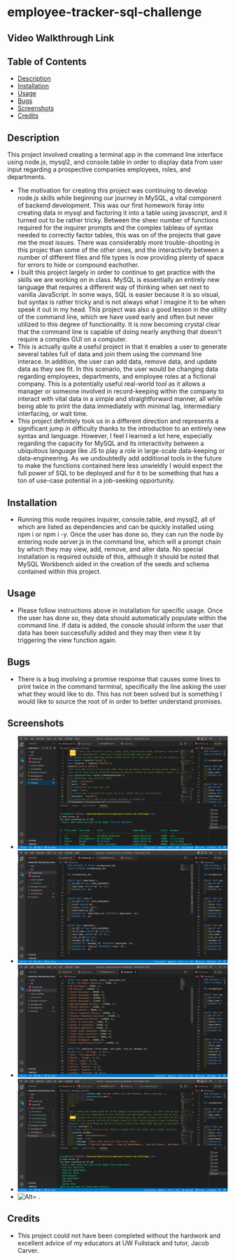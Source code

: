 # employee-tracker-sql-challenge

## Video Walkthrough Link

## Table of Contents

- [Description](#description)
- [Installation](#installation)
- [Usage](#Usage)
- [Bugs](#Bugs)
- [Screenshots](#screenshots)
- [Credits](#credits)

## Description

This project involved creating a terminal app in the command line interface using node.js, mysql2, and console.table in order to display data from user input regarding a prospective companies employees, roles, and departments.

- The motivation for creating this project was continuing to develop node.js skills while beginning our journey in MySQL, a vital component of backend development. This was our first homework foray into creating data in mysql and factoring it into a table using javascript, and it turned out to be rather tricky. Between the sheer number of functions required for the inquirer prompts and the complex tableau of syntax needed to correctly factor tables, this was on of the projects that gave me the most issues. There was considerably more trouble-shooting in this projec than some of the other ones, and the interactivity between a number of different files and file types is now providing plenty of space for errors to hide or compound eachother.
- I built this project largely in order to continue to get practice with the skills we are working on in class. MySQL is essentially an entirely new language that requires a different way of thinking when set next to vanilla JavaScript. In some ways, SQL is easier because it is so visual, but syntax is rather tricky and is not always what I imagine it to be when speak it out in my head. This project was also a good lesson in the utility of the command line, which we have used early and often but never utilized to this degree of functionality. It is now becoming crystal clear that the command line is capable of doing nearly anything that doesn't require a complex GUI on a computer.
- This is actually quite a useful project in that it enables a user to generate several tables full of data and join them using the command line interace. In addition, the user can add data, remove data, and update data as they see fit. In this scenario, the user would be changing data regarding employees, departments, and employee roles at a fictional company. This is a potentially useful real-world tool as it allows a manager or someone involved in record-keeping within the company to interact with vital data in a simple and straightforward manner, all while being able to print the data immediately with minimal lag, intermediary interfacing, or wait time.
- This project definitely took us in a different direction and represents a significant jump in difficulty thanks to the introduction to an entirely new syntax and language. However, I feel I learned a lot here, especially regarding the capacity for MySQL and its interactivity between a ubiquitous language like JS to play a role in large-scale data-keeping or data-engineering. As we undoubtedly add additional tools in the future to make the functions contained here less unwieldly I would expect the full power of SQL to be deployed and for it to be something that has a ton of use-case potential in a job-seeking opportunity.

## Installation

- Running this node requires inquirer, console.table, and mysql2, all of which are listed as dependencies and can be quickly installed using npm i or npm i -y. Once the user has done so, they can run the node by entering node server.js in the command line, which will a prompt chain by which they may view, add, remove, and alter data. No special installation is required outside of this, although it should be noted that MySQL Workbench aided in the creation of the seeds and schema contained within this project.

## Usage

- Please follow instructions above in installation for specific usage. Once the user has done so, they data should automatically populate within the command line. If data is added, the console should inform the user that data has been successfully added and they may then view it by triggering the view function again.

## Bugs

- There is a bug involving a promise response that causes some lines to print twice in the command terminal, specifically the line asking the user what they would like to do. This has not been solved but is something I would like to source the root of in order to better understand promises.

## Screenshots

- ![Alt= .](./screenshots/screenshot1.jpg)
- ![Alt= .](./screenshots/screenshot2.jpg)
- ![Alt= .](./screenshots/screenshot3.jpg)
- ![Alt= .](./screenshots/screenshot4.jpg)
- ![Alt= .](./screenshots/screenshot5.jpg)

## Credits

- This project could not have been completed without the hardwork and excellent advice of my educators at UW Fullstack and tutor, Jacob Carver.
